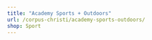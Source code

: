 ```yaml
---
title: "Academy Sports + Outdoors"
url: /corpus-christi/academy-sports-outdoors/
shop: Sport
---
```

